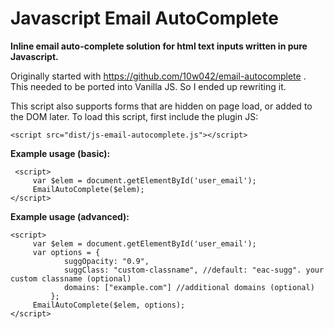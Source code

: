 # Javascript Email AutoComplete
**Inline email auto-complete solution for html text inputs written in pure Javascript.**

Originally started with https://github.com/10w042/email-autocomplete . This needed to be ported into Vanilla JS. So I ended up rewriting it.

This script also supports forms that are hidden on page load, or added to the DOM later. To load this script, first include the plugin JS:


	<script src="dist/js-email-autocomplete.js"></script>


**Example usage (basic):**

     <script>
    	 var $elem = document.getElementById('user_email');
    	 EmailAutoComplete($elem);
    </script>

**Example usage (advanced):**

    <script>
    	 var $elem = document.getElementById('user_email');
    	 var options = {
				suggOpacity: "0.9",
				suggClass: "custom-classname", //default: "eac-sugg". your custom classname (optional)
				domains: ["example.com"] //additional domains (optional)
			 };
    	 EmailAutoComplete($elem, options);
    </script>

